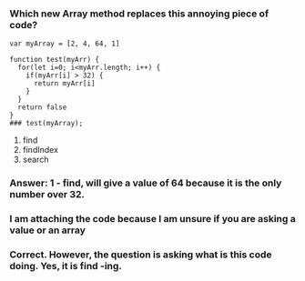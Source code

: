 ### Which new Array method replaces this annoying piece of code?

```
var myArray = [2, 4, 64, 1]

function test(myArr) {
  for(let i=0; i<myArr.length; i++) {
    if(myArr[i] > 32) {
      return myArr[i]
    }
  }
  return false
}
### test(myArray);
```

1. find
2. findIndex
3. search

### Answer: 1 - find, will give a value of 64 because it is the only number over 32.

### I am attaching the code because I am unsure if you are asking a value or an array


### Correct. However, the question is asking what is this code doing. Yes, it is find -ing.